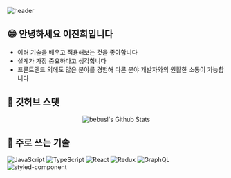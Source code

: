 ![header](https://capsule-render.vercel.app/api?text=bebusl's%20Github&fontSize=40&fontColor=ffffff&animation=fadeIn&type=waving&height=300&desc=환영합니다👋 )
## 😄 안녕하세요 이진희입니다
 - 여러 기술을 배우고 적용해보는 것을 좋아합니다
 - 설계가 가장 중요하다고 생각합니다
 - 프론트엔드 외에도 많은 분야를 경험해 다른 분야 개발자와의 원활한 소통이 가능합니다

## 💬 깃허브 스탯
<div align="center">
  <img src="https://github-readme-stats.vercel.app/api?username=bebusl&show_icons=true&theme=buefy" alt="bebusl's Github Stats" />
</div>

## 🌱 주로 쓰는 기술
![JavaScript](https://img.shields.io/badge/JavaScript-F7DF1E.svg?&style=for-the-badge&logo=JavaScript&logoColor=white)
![TypeScript](https://img.shields.io/badge/TypeScript-3178C6.svg?&style=for-the-badge&logo=TypeScript&logoColor=white)
![React](https://img.shields.io/badge/React-61DAFB.svg?&style=for-the-badge&logo=React&logoColor=white)
![Redux](https://img.shields.io/badge/Redux-764ABC.svg?&style=for-the-badge&logo=Redux&logoColor=white)
![GraphQL](https://img.shields.io/badge/GraphQL-E10098.svg?&style=for-the-badge&logo=GraphQL&logoColor=white)
![styled-component](https://img.shields.io/badge/styled%20components-DB7093.svg?&style=for-the-badge&logo=styled-components&logoColor=white)




                                                                                                                   
                                                                                                                   
<!--
**bebusl/bebusl** is a ✨ _special_ ✨ repository because its `README.md` (this file) appears on your GitHub profile.

Here are some ideas to get you started:

- 🔭 I’m currently working on ...
- 🌱 I’m currently learning ...
- 👯 I’m looking to collaborate on ...
- 🤔 I’m looking for help with ...
- 💬 Ask me about ...
- 📫 How to reach me: ...
- 😄 Pronouns: ...
- ⚡ Fun fact: ...
-->
